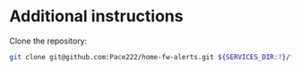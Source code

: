 # Additional instructions

Clone the repository:
```bash
git clone git@github.com:Pace222/home-fw-alerts.git ${SERVICES_DIR:?}/fw-monitor
```

